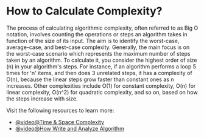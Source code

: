 # How to Calculate Complexity?

The process of calculating algorithmic complexity, often referred to as Big O notation, involves counting the operations or steps an algorithm takes in function of the size of its input. The aim is to identify the worst-case, average-case, and best-case complexity. Generally, the main focus is on the worst-case scenario which represents the maximum number of steps taken by an algorithm. To calculate it, you consider the highest order of size (n) in your algorithm's steps. For instance, if an algorithm performs a loop 5 times for 'n' items, and then does 3 unrelated steps, it has a complexity of O(n), because the linear steps grow faster than constant ones as n increases. Other complexities include O(1) for constant complexity, O(n) for linear complexity, O(n^2) for quadratic complexity, and so on, based on how the steps increase with size.

Visit the following resources to learn more:

- [@video@Time & Space Complexity](https://www.youtube.com/watch?v=Z0bH0cMY0E8)
- [@video@How Write and Analyze Algorithm](https://www.youtube.com/watch?v=xGYsEqe9Vl0)
